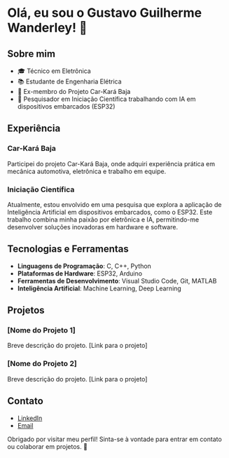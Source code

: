 # Olá, eu sou o Gustavo Guilherme Wanderley! 👋

## Sobre mim

- 🎓 Técnico em Eletrônica
- 📚 Estudante de Engenharia Elétrica
- 🚗 Ex-membro do Projeto Car-Kará Baja
- 🤖 Pesquisador em Iniciação Científica trabalhando com IA em dispositivos embarcados (ESP32)

## Experiência

### Car-Kará Baja
Participei do projeto Car-Kará Baja, onde adquiri experiência prática em mecânica automotiva, eletrônica e trabalho em equipe. 

### Iniciação Científica
Atualmente, estou envolvido em uma pesquisa que explora a aplicação de Inteligência Artificial em dispositivos embarcados, como o ESP32. Este trabalho combina minha paixão por eletrônica e IA, permitindo-me desenvolver soluções inovadoras em hardware e software.

## Tecnologias e Ferramentas

- **Linguagens de Programação**: C, C++, Python
- **Plataformas de Hardware**: ESP32, Arduino
- **Ferramentas de Desenvolvimento**: Visual Studio Code, Git, MATLAB
- **Inteligência Artificial**: Machine Learning, Deep Learning

## Projetos

### [Nome do Projeto 1]
Breve descrição do projeto. [Link para o projeto]

### [Nome do Projeto 2]
Breve descrição do projeto. [Link para o projeto]

## Contato

- [LinkedIn](https://www.linkedin.com/in/seu-perfil/)
- [Email](mailto:seuemail@example.com)

Obrigado por visitar meu perfil! Sinta-se à vontade para entrar em contato ou colaborar em projetos. 🚀
